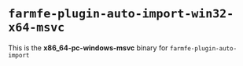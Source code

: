 # `farmfe-plugin-auto-import-win32-x64-msvc`

This is the **x86_64-pc-windows-msvc** binary for `farmfe-plugin-auto-import`
